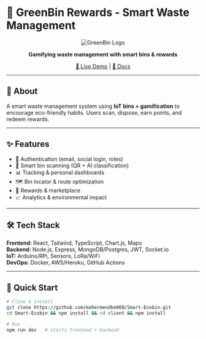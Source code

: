 # 🌱 GreenBin Rewards - Smart Waste Management  

<div align="center">

![GreenBin Logo](https://via.placeholder.com/200x100/22c55e/ffffff?text=GreenBin)  

**Gamifying waste management with smart bins & rewards**  

[🚀 Live Demo](https://your-demo-link.com) | [📖 Docs](https://your-docs-link.com)  

</div>

---

## 🎯 About  

A smart waste management system using **IoT bins + gamification** to encourage eco-friendly habits. Users scan, dispose, earn points, and redeem rewards.  

---

## ✨ Features  

- 🔐 Authentication (email, social login, roles)  
- 📱 Smart bin scanning (QR + AI classification)  
- 📊 Tracking & personal dashboards  
- 🗺️ Bin locator & route optimization  
- 🎁 Rewards & marketplace  
- 📈 Analytics & environmental impact  

---

## 🛠️ Tech Stack  

**Frontend:** React, Tailwind, TypeScript, Chart.js, Maps  
**Backend:** Node.js, Express, MongoDB/Postgres, JWT, Socket.io  
**IoT:** Arduino/RPi, Sensors, LoRa/WiFi  
**DevOps:** Docker, AWS/Heroku, GitHub Actions  

---

## 🚀 Quick Start  

```bash
# Clone & install
git clone https://github.com/mahermendke060/Smart-Ecobin.git
cd Smart-Ecobin && npm install && cd client && npm install

# Run
npm run dev   # starts frontend + backend

